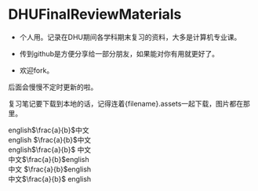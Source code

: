 # DHUFinalReviewMaterials

- 个人用。记录在DHU期间各学科期末复习的资料，大多是计算机专业课。

- 传到github是方便分享给一部分朋友，如果能对你有用就更好了。
- 欢迎fork。

后面会慢慢不定时更新的啦。

复习笔记要下载到本地的话，记得连着{filename}.assets一起下载，图片都在那里。

english$\frac{a}{b}$中文  
english $\frac{a}{b}$中文  
english$\frac{a}{b}$ 中文  
中文$\frac{a}{b}$english  
中文 $\frac{a}{b}$english  
中文$\frac{a}{b}$ english